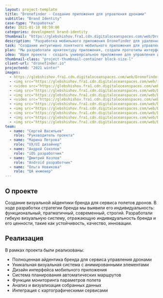 ```yaml
---
layout: project-template
title: "Dronefinder - Создание приложения для управления дронами"
subtitle: "Brand Identity"
case-type: "Разработка"
date: 2021-01-10 00:59:00
categories: development brand-identity
thumbnail: "https://glebshishov.fra1.cdn.digitaloceanspaces.com/web/Dronefinder/drone-thumbnail.webp"
description: "Разработка мобильного приложения Dronefinder для удаленного управления и мониторинга дронов с расширенными функциями навигации."
task: "Создание интуитивно понятного мобильного приложения для управления дронами с функциями планирования маршрутов, мониторинга полета и анализа собранных данных."
plan: "Мы разработали архитектуру приложения, создали прототипы интерфейсов, реализовали ключевые функции и провели тестирование в реальных условиях."
idea: "Идея проекта - создать универсальное приложение для управления дронами различных производителей с акцентом на удобство использования и функциональность."
thumbnail-class: "project-thumbnail-container block-size-l"
client-url: "dronefinder.io"
projectend: "2021 winter"
images:
  - https://glebshishov.fra1.cdn.digitaloceanspaces.com/web/Dronefinder/drone-1.webp
  - <img src="https://glebshishov.fra1.cdn.digitaloceanspaces.com/web/img/Dronefinder/drone-2.webp" class="project-image image-full-width" alt="drone-2">
  - <video src="https://glebshishov.fra1.cdn.digitaloceanspaces.com/web/Dronefinder/drone-anim-fly.webm" autoplay loop muted playsinline class="project-video" alt="drone animation fly"></video>
  - <img src="https://glebshishov.fra1.cdn.digitaloceanspaces.com/web/Dronefinder/drone-3.webp" class="project-image image-half-width" alt="drone-3">
  - <img src="https://glebshishov.fra1.cdn.digitaloceanspaces.com/web/Dronefinder/drone-4.webp" class="project-image image-half-width" alt="drone-4">
  - <video src="https://glebshishov.fra1.cdn.digitaloceanspaces.com/web/Dronefinder/drone-anim-patter.mp4" autoplay loop muted playsinline class="project-video" alt="drone animation pattern"></video>
  - <img src="https://glebshishov.fra1.cdn.digitaloceanspaces.com/web/Dronefinder/drone-5.webp" class="project-image image-third-width" alt="drone-5">
  - <img src="https://glebshishov.fra1.cdn.digitaloceanspaces.com/web/Dronefinder/drone-6.webp" class="project-image image-third-width" alt="drone-6">
  - <img src="https://glebshishov.fra1.cdn.digitaloceanspaces.com/web/Dronefinder/drone-7.webp" class="project-image image-third-width" alt="drone-7">
  - <img src="https://glebshishov.fra1.cdn.digitaloceanspaces.com/web/Dronefinder/drone-8.webp" class="project-image image-full-width" alt="drone-8">
  - <img src="https://glebshishov.fra1.cdn.digitaloceanspaces.com/web/Dronefinder/drone-9.webp" class="project-image image-full-width" alt="drone-9">
team:
  - name: "Сергей Васильев"
    role: "Руководитель проекта"
  - name: "Марина Петрова"
    role: "UX/UI дизайнер"
  - name: "Андрей Соколов"
    role: "iOS разработчик"
  - name: "Дмитрий Козлов"
    role: "Android разработчик"
  - name: "Ольга Новикова"
    role: "QA инженер"
---
```


## О проекте

Создание визуальной айдентики бренда для сервиса полетов дронов. В ходе разработки стратегии бренда мы выявили его индивидуальность: функциональный, прагматичный, современный, строгий. Разработали гибкую визуальную систему, отражающую индивидуальность бренда и его ценности, такие как устойчивость, качество, инновации.

## Реализация

В рамках проекта были реализованы:
- Полноценная айдентика бренда для сервиса управления дронами
- Уникальная визуальная система с анимированными элементами
- Дизайн интерфейса мобильного приложения
- Система планирования автоматических маршрутов
- Функции мониторинга параметров полета
- Анализ и визуализация собранных данных
- Интеграция с картографическими сервисами
